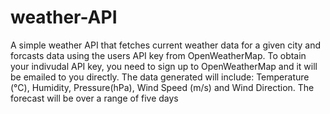 # weather-API
A simple weather API that fetches current weather data for a given city and forcasts data using the users API key from OpenWeatherMap. To obtain your indivudal API key, you need to sign up to OpenWeatherMap and it will be emailed to you directly.
The data generated will include: Temperature (°C), Humidity, Pressure(hPa), Wind Speed (m/s) and Wind Direction.
The forecast will be over a range of five days
